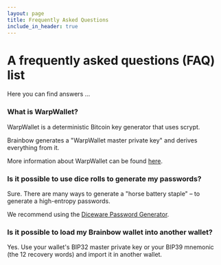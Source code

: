 ```yaml
---
layout: page
title: Frequently Asked Questions
include_in_header: true
---
```


# A frequently asked questions (FAQ) list
Here you can find answers ... 
<br>

### What is WarpWallet?

WarpWallet is a deterministic Bitcoin key generator that uses scrypt. 

Brainbow generates a "WarpWallet master private key" and derives everything from it.

More information about WarpWallet can be found [here](https://keybase.io/warp/).



### Is it possible to use dice rolls to generate my passwords? 

Sure. There are many ways to generate a "horse battery staple" – to generate a high-entropy passwords. 

We recommend using the [Diceware Password Generator](https://diceware.dmuth.org/).


### Is it possible to load my Brainbow wallet into another wallet?

Yes. Use your wallet's BIP32 master private key or your BIP39 mnemonic (the 12 recovery words) and import it in another wallet.
<br>
